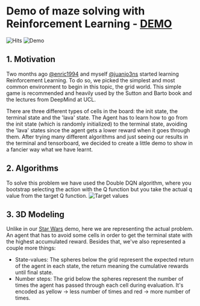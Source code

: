 # Demo of maze solving with Reinforcement Learning - [DEMO](https://juanjo3ns.github.io/gridworldRL/)
![Hits](https://hitcounter.pythonanywhere.com/count/tag.svg?url=https%3A%2F%2Fgithub.com%2Fjuanjo3ns%2FgridworldRL)
![Demo](https://user-images.githubusercontent.com/16901615/59520669-bef86a80-8eca-11e9-8bb3-6768c375a233.png)

##  1. Motivation
Two months ago [@enric1994](https://github.com/enric1994) and myself [@juanjo3ns](https://github.com/juanjo3ns) started learning Reinforcement Learning. To do so, we picked the simplest and most common environment to begin in this topic, the grid world. This simple game is recommended and heavily used by the Sutton and Barto book and the lectures from DeepMind at UCL. 

There are three different types of cells in the board: the init state, the terminal state and the 'lava' state. The Agent has to learn how to go from the init state (which is randomly initialized) to the terminal state, avoiding the 'lava' states since the agent gets a lower reward when it goes through them. After trying many different algorithms and just seeing our results in the terminal and tensorboard, we decided to create a little demo to show in a fancier way what we have learnt. 



##  2. Algorithms
To solve this problem we have used the Double DQN algorithm, where you bootstrap selecting the action with the Q function but you take the actual q value from the target Q function.
![Target values](https://user-images.githubusercontent.com/16901615/58425154-69822800-8099-11e9-8f82-cc3ffd3483bd.png)



##  3. 3D Modeling
Unlike in our [Star Wars](https://juanjo3ns.github.io/starwars-RL/) demo, here we are representing the actual problem. An agent that has to avoid some cells in order to get the terminal state with the highest accumulated reward. Besides that, we've also represented a couple more things:
* State-values: The spheres below the grid represent the expected return of the agent in each state, the return meaning the cumulative rewards until final state. 
* Number steps: The grid below the spheres represent the number of times the agent has passed through each cell during evaluation. It's encoded as yellow -> less number of times and red -> more number of times.
